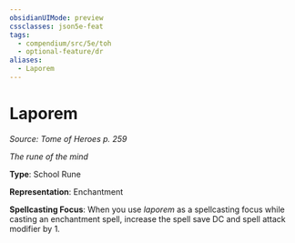 ```yaml
---
obsidianUIMode: preview
cssclasses: json5e-feat
tags:
  - compendium/src/5e/toh
  - optional-feature/dr
aliases:
  - Laporem
---
```

# Laporem
*Source: Tome of Heroes p. 259*  

*The rune of the mind*

**Type**: School Rune

**Representation**: Enchantment

**Spellcasting Focus**: When you use *laporem* as a spellcasting focus while casting an enchantment spell, increase the spell save DC and spell attack modifier by 1.